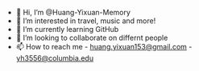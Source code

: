 - 👋 Hi, I’m @Huang-Yixuan-Memory
- 👀 I’m interested in travel, music and more!
- 🌱 I’m currently learning GitHub
- 💞️ I’m looking to collaborate on differnt people
- 📫 How to reach me 
      - huang.yixuan153@gmail.com
      - yh3556@columbia.edu

<!---
Huang-Yixuan-Memory/Huang-Yixuan-Memory is a ✨ special ✨ repository because its `README.md` (this file) appears on your GitHub profile.
You can click the Preview link to take a look at your changes.
--->

